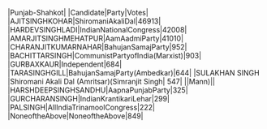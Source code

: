  
|Punjab-Shahkot|
|Candidate|Party|Votes|
|AJITSINGHKOHAR|ShiromaniAkaliDal|46913|
|HARDEVSINGHLADI|IndianNationalCongress|42008|
|AMARJITSINGHMEHATPUR|AamAadmiParty|41010|
|CHARANJITKUMARNAHAR|BahujanSamajParty|952|
|BACHITTARSINGH|CommunistPartyofIndia(Marxist)|903|
|GURBAXKAUR|Independent|684|
|TARASINGHGILL|BahujanSamajParty(Ambedkar)|644|
|SULAKHAN SINGH        |Shiromani Akali Dal (Amritsar)(Simranjit Singh|  547|
||Mann)||
|HARSHDEEPSINGHSANDHU|AapnaPunjabParty|325|
|GURCHARANSINGH|IndianKrantikariLehar|299|
|PALSINGH|AllIndiaTrinamoolCongress|222|
|NoneoftheAbove|NoneoftheAbove|849|
